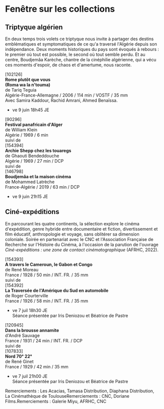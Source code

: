 # Fenêtre sur les collections

## Triptyque algérien

En deux temps trois volets ce triptyque nous invite à partager des destins emblématiques et symptomatiques de ce qu'a traversé l'Algérie depuis son indépendance. Deux moments historiques du pays sont évoqués à rebours : le premier où tout est possible, le second où tout semble perdu. Et au centre, Boudjemâa Karèche, chantre de la cinéphilie algérienne, qui a vécu ces moments d'espoir, de chaos et d'amertume, nous raconte.

[102126]  
**Rome plutôt que vous**  
**(Roma wa la n'touma)**  
de Tariq Teguia  
Algérie-France-Allemagne / 2006 / 114 min / VOSTF / 35 mm  
Avec Samira Kaddour, Rachid Amrani, Ahmed Benaïssa.

- ve 9 juin 18h45 JE

[90296]  
**Festival panafricain d'Alger**  
de William Klein  
Algérie / 1969 / 6 min  
suivi de  
[154394]  
**Archie Shepp chez les touaregs**  
de Ghaouti Bendeddouche  
Algérie / 1969 / 27 min / DCP  
suivi de  
[146798]  
**Boudjemâa et la maison cinéma**  
de Mohammed Latrèche  
France-Algérie / 2019 / 63 min / DCP

- ve 9 juin 21h15 JE

## Ciné-expéditions

En parcourant les quatre continents, la sélection explore le cinéma d'expédition, genre hybride entre documentaire et fiction, divertissement et film éducatif, anthropologie et voyage, sans oblitérer sa dimension coloniale. Soirée en partenariat avec le CNC et l'Association Française de Recherche sur l'Histoire du Cinéma, à l'occasion de la parution de l'ouvrage _Ciné-expéditions : une zone de contact cinématographique_ (AFRHC, 2022).

[154393]  
**A travers le Cameroun, le Gabon et Congo**  
de René Moreau  
France / 1928 / 50 min / INT. FR. / 35 mm  
suivi de  
[154392]  
**La Traversée de l'Amérique du Sud en automobile**  
de Roger Courterville  
France / 1926 / 58 min / INT. FR. / 35 mm

- ve 7 juil 18h30 JE  
Séance présentée par Iris Deniozou et Béatrice de Pastre

[120945]  
**Dans la brousse annamite**  
d'André Sauvage  
France / 1931 / 24 min / INT. FR. / DCP  
suivi de  
[107833]  
**Nord 70° 22°**  
de René Ginet  
France / 1929 / 42 min / 35 mm

- ve 7 juil 21h00 JE  
Séance présentée par Iris Deniozou et Béatrice de Pastre

Remerciements : Les Acacias, Tamasa Distribution, Diaphana Distribution, La Cinémathèque de ToulouseRemerciements : CNC, Doriane Films.Remerciements : Galerie Miyu, AFRHC, CNC